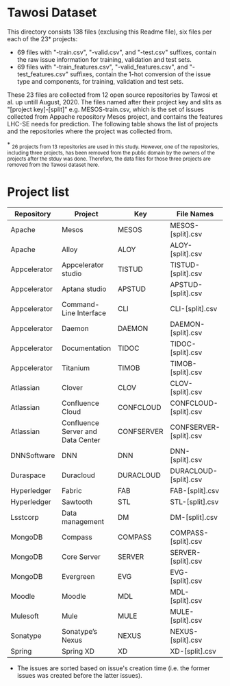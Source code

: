 # Tawosi Dataset

This directory consists 138 files (exclusing this Readme file), six files per each of the 23* projects:
- 69 files with "-train.csv", "-valid.csv", and "-test.csv" suffixes, contain the raw issue information for training, validation and test sets.
- 69 files with "-train_features.csv", "-valid_features.csv", and "-test_features.csv" suffixes, contain the 1-hot conversion of the issue type and components, for training, validation and test sets.

These 23 files are collected from 12 open source repositories by Tawosi et al. up untill August, 2020.
The files named after their project key and slits as "[project key]-[split]" e.g. MESOS-train.csv, which is the set of issues collected from Appache repository Mesos project, and contains the features LHC-SE needs for prediction. The following table shows the list of projects and the repositories where the project was collected from.   

\* <sub>26 projects from 13 repositories are used in this study. However, one of the repositories, including three projects, has been removed from the public domain by the owners of the projects after the stduy was done. Therefore, the data files for those three projects are removed from the Tawosi dataset here.</sub>


# Project list

| Repository   | Project                           | Key        | File Names               |
|--------------|-----------------------------------|------------|--------------------------|
| Apache       | Mesos                             | MESOS      | MESOS-[split].csv        | 
| Apache       | Alloy                             | ALOY       | ALOY-[split].csv         | 
| Appcelerator | Appcelerator studio               | TISTUD     | TISTUD-[split].csv       | 
| Appcelerator | Aptana studio                     | APSTUD     | APSTUD-[split].csv       | 
| Appcelerator | Command-Line Interface            | CLI        | CLI-[split].csv          | 
| Appcelerator | Daemon                            | DAEMON     | DAEMON-[split].csv       | 
| Appcelerator | Documentation                     | TIDOC      | TIDOC-[split].csv        | 
| Appcelerator | Titanium                          | TIMOB      | TIMOB-[split].csv        | 
| Atlassian    | Clover                            | CLOV       | CLOV-[split].csv         | 
| Atlassian    | Confluence Cloud                  | CONFCLOUD  | CONFCLOUD-[split].csv    | 
| Atlassian    | Confluence Server and Data Center | CONFSERVER | CONFSERVER-[split].csv   | 
| DNNSoftware  | DNN                               | DNN        | DNN-[split].csv          | 
| Duraspace    | Duracloud                         | DURACLOUD  | DURACLOUD-[split].csv    | 
| Hyperledger  | Fabric                            | FAB        | FAB-[split].csv          | 
| Hyperledger  | Sawtooth                          | STL        | STL-[split].csv          | 
| Lsstcorp     | Data management                   | DM         | DM-[split].csv           | 
| MongoDB      | Compass                           | COMPASS    | COMPASS-[split].csv      | 
| MongoDB      | Core Server                       | SERVER     | SERVER-[split].csv       | 
| MongoDB      | Evergreen                         | EVG        | EVG-[split].csv          | 
| Moodle       | Moodle                            | MDL        | MDL-[split].csv          | 
| Mulesoft     | Mule                              | MULE       | MULE-[split].csv         | 
| Sonatype     | Sonatype’s Nexus                  | NEXUS      | NEXUS-[split].csv        | 
| Spring       | Spring XD                         | XD         | XD-[split].csv           | 

 
- The issues are sorted based on issue's creation time (i.e. the former issues was created before the latter issues).


